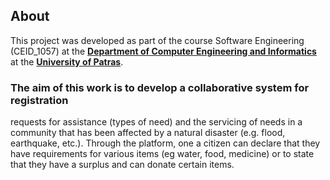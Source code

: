 ## About 

This project was developed as part of the course Software Engineering (CEID_1057) at the **[Department of Computer Engineering and Informatics](https://www.ceid.upatras.gr/en/)** at the **[University of Patras](https://www.upatras.gr/en/)**.

### The aim of this work is to develop a collaborative system for registration
requests for assistance (types of need) and the servicing of needs in a community that
has been affected by a natural disaster (e.g. flood, earthquake, etc.). Through the platform, one
a citizen can declare that they have requirements for various items (eg water, food, medicine)
or to state that they have a surplus and can donate certain items.

